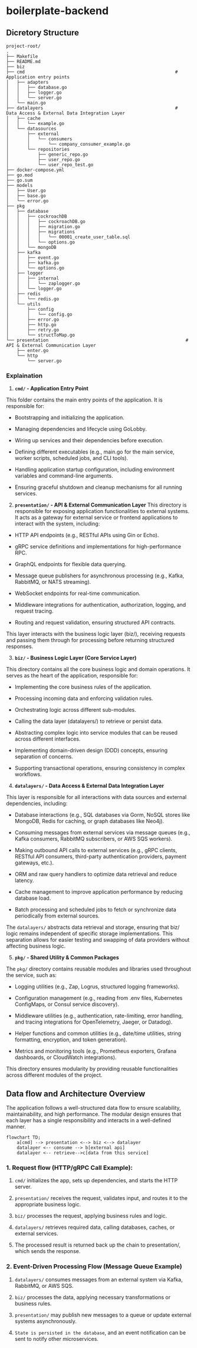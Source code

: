 # boilerplate-backend

## Dicretory Structure

```
project-root/
.
├── Makefile                        
├── README.md
├── biz
├── cmd                                                         # Application entry points
│   ├── adapters
│   │   ├── database.go
│   │   ├── logger.go
│   │   └── server.go
│   └── main.go
├── datalayers                                                  #  Data Access & External Data Integration Layer
│   ├── cache
│   │   └── example.go
│   └── datasources
│       ├── external
│       │   └── consumers
│       │       └── company_consumer_example.go
│       └── repositories
│           ├── generic_repo.go
│           ├── user_repo.go
│           └── user_repo_test.go
├── docker-compose.yml
├── go.mod
├── go.sum
├── models
│   ├── User.go
│   ├── base.go
│   └── error.go
├── pkg
│   ├── database
│   │   ├── cockroachDB
│   │   │   ├── cockroachDB.go
│   │   │   ├── migration.go
│   │   │   ├── migrations
│   │   │   │   └── 00001_create_user_table.sql
│   │   │   └── options.go
│   │   └── mongoDB
│   ├── kafka
│   │   ├── event.go
│   │   ├── kafka.go
│   │   └── options.go
│   ├── logger
│   │   ├── internal
│   │   │   └── zaplogger.go
│   │   └── logger.go
│   ├── redis
│   │   └── redis.go
│   └── utils
│       ├── config
│       │   └── config.go
│       ├── error.go
│       ├── http.go
│       ├── retry.go
│       └── structToMap.go
└── presentation                                                    # API & External Communication Layer
    ├── enter.go
    └── http
        └── server.go
```
### Explaination

1. **`cmd/` - Application Entry Point**

This folder contains the main entry points of the application. It is responsible for:
* Bootstrapping and initializing the application.

* Managing dependencies and lifecycle using GoLobby.

* Wiring up services and their dependencies before execution.

* Defining different executables (e.g., main.go for the main service, worker scripts, scheduled jobs, and CLI tools).

* Handling application startup configuration, including environment variables and command-line arguments.

* Ensuring graceful shutdown and cleanup mechanisms for all running services.

2. **`presentation/` -  API & External Communication Layer**
This directory is responsible for exposing application functionalities to external systems. It acts as a gateway for external service or frontend applications to interact with the system, including:
* HTTP API endpoints (e.g., RESTful APIs using Gin or Echo).

* gRPC service definitions and implementations for high-performance RPC.

* GraphQL endpoints for flexible data querying.

* Message queue publishers for asynchronous processing (e.g., Kafka, RabbitMQ, or NATS streaming).

* WebSocket endpoints for real-time communication.

* Middleware integrations for authentication, authorization, logging, and request tracing.

* Routing and request validation, ensuring structured API contracts.

This layer interacts with the business logic layer (biz/), receiving requests and passing them through for processing before returning structured responses.

3. **`biz/` -  Business Logic Layer (Core Service Layer)**

This directory contains all the core business logic and domain operations. It serves as the heart of the application, responsible for:
* Implementing the core business rules of the application.

* Processing incoming data and enforcing validation rules.

* Orchestrating logic across different sub-modules.

* Calling the data layer (datalayers/) to retrieve or persist data.

* Abstracting complex logic into service modules that can be reused across different interfaces.

* Implementing domain-driven design (DDD) concepts, ensuring separation of concerns.

* Supporting transactional operations, ensuring consistency in complex workflows.


4. **`datalayers/` - Data Access & External Data Integration Layer**

This layer is responsible for all interactions with data sources and external dependencies, including:

* Database interactions (e.g., SQL databases via Gorm, NoSQL stores like MongoDB, Redis for caching, or graph databases like Neo4j).

* Consuming messages from external services via message queues (e.g., Kafka consumers, RabbitMQ subscribers, or AWS SQS workers).

* Making outbound API calls to external services (e.g., gRPC clients, RESTful API consumers, third-party authentication providers, payment gateways, etc.).

* ORM and raw query handlers to optimize data retrieval and reduce latency.

* Cache management to improve application performance by reducing database load.

* Batch processing and scheduled jobs to fetch or synchronize data periodically from external sources.

The `datalayers/` abstracts data retrieval and storage, ensuring that biz/ logic remains independent of specific storage implementations. This separation allows for easier testing and swapping of data providers without affecting business logic.

5. **`pkg/` - Shared Utility & Common Packages**

The `pkg/` directory contains reusable modules and libraries used throughout the service, such as:

* Logging utilities (e.g., Zap, Logrus, structured logging frameworks).

* Configuration management (e.g., reading from .env files, Kubernetes ConfigMaps, or Consul service discovery).

* Middleware utilities (e.g., authentication, rate-limiting, error handling, and tracing integrations for OpenTelemetry, Jaeger, or Datadog).

* Helper functions and common utilities (e.g., date/time utilities, string formatting, encryption, and token generation).

* Metrics and monitoring tools (e.g., Prometheus exporters, Grafana dashboards, or CloudWatch integrations).

This directory ensures modularity by providing reusable functionalities across different modules of the project.
## Data flow and Architecture Overview

The application follows a well-structured data flow to ensure scalability, maintainability, and high performance. The modular design ensures that each layer has a single responsibility and interacts in a well-defined manner.

```mermaid
flowchart TD;
    a[cmd] --> presentation <--> biz <--> datalayer
    datalayer <-- consume --> b[external api]
    datalayer <-- retrieve-->c[data from this service]
``` 

### 1. Request flow (HTTP/gRPC Call Example):
1. `cmd/` initializes the app, sets up dependencies, and starts the HTTP server.

2. `presentation/` receives the request, validates input, and routes it to the appropriate business logic.

3. `biz/` processes the request, applying business rules and logic.

4. `datalayers/` retrieves required data, calling databases, caches, or external services.

5. The processed result is returned back up the chain to presentation/, which sends the response.

### 2. Event-Driven Processing Flow (Message Queue Example)

1. `datalayers/` consumes messages from an external system via Kafka, RabbitMQ, or AWS SQS.

2. `biz/` processes the data, applying necessary transformations or business rules.

3. `presentation/` may publish new messages to a queue or update external systems asynchronously.

4. `State is persisted in the database`, and an event notification can be sent to notify other microservices.